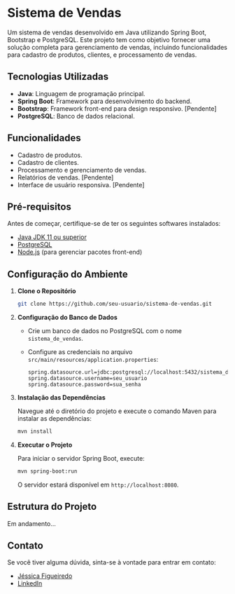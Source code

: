 
# Sistema de Vendas

Um sistema de vendas desenvolvido em Java utilizando Spring Boot, Bootstrap e PostgreSQL. Este projeto tem como objetivo fornecer uma solução completa para gerenciamento de vendas, incluindo funcionalidades para cadastro de produtos, clientes, e processamento de vendas.

## Tecnologias Utilizadas

- **Java**: Linguagem de programação principal.
- **Spring Boot**: Framework para desenvolvimento do backend.
- **Bootstrap**: Framework front-end para design responsivo. [Pendente]
- **PostgreSQL**: Banco de dados relacional.

## Funcionalidades

- Cadastro de produtos.
- Cadastro de clientes.
- Processamento e gerenciamento de vendas.
- Relatórios de vendas. [Pendente]
- Interface de usuário responsiva. [Pendente]

## Pré-requisitos

Antes de começar, certifique-se de ter os seguintes softwares instalados:

- [Java JDK 11 ou superior](https://www.oracle.com/java/technologies/javase-jdk11-downloads.html)
- [PostgreSQL](https://www.postgresql.org/download/)
- [Node.js](https://nodejs.org/) (para gerenciar pacotes front-end)

## Configuração do Ambiente

1. **Clone o Repositório**

   ```bash
   git clone https://github.com/seu-usuario/sistema-de-vendas.git
   ```

2. **Configuração do Banco de Dados**

   - Crie um banco de dados no PostgreSQL com o nome `sistema_de_vendas`.
   - Configure as credenciais no arquivo `src/main/resources/application.properties`:

     ```properties
     spring.datasource.url=jdbc:postgresql://localhost:5432/sistema_de_vendas
     spring.datasource.username=seu_usuario
     spring.datasource.password=sua_senha
     ```

3. **Instalação das Dependências**

   Navegue até o diretório do projeto e execute o comando Maven para instalar as dependências:

   ```bash
   mvn install
   ```

4. **Executar o Projeto**

   Para iniciar o servidor Spring Boot, execute:

   ```bash
   mvn spring-boot:run
   ```

   O servidor estará disponível em `http://localhost:8080`.

## Estrutura do Projeto

Em andamento...

## Contato

Se você tiver alguma dúvida, sinta-se à vontade para entrar em contato:

- [Jéssica Figueiredo](mailto:jhessikafeitosa@hotmail.com.br)
- [LinkedIn](https://www.linkedin.com/in/jess-figueiredo/)
